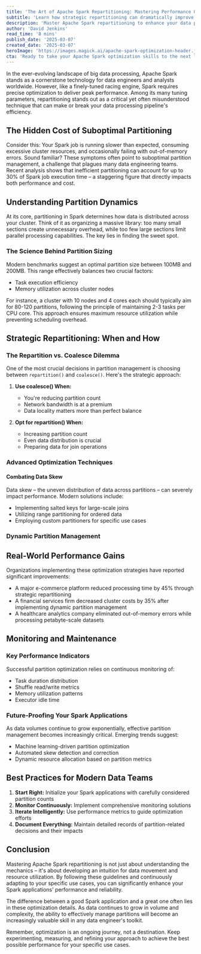```yaml
---
title: 'The Art of Apache Spark Repartitioning: Mastering Performance Optimization in Modern Data Engineering'
subtitle: 'Learn how strategic repartitioning can dramatically improve Spark performance and efficiency'
description: 'Master Apache Spark repartitioning to enhance your data processing performance with optimal partition sizing and strategic management.'
author: 'David Jenkins'
read_time: '8 mins'
publish_date: '2025-03-07'
created_date: '2025-03-07'
heroImage: 'https://images.magick.ai/apache-spark-optimization-header.jpg'
cta: 'Ready to take your Apache Spark optimization skills to the next level? Follow us on LinkedIn for more expert insights on data engineering best practices and stay updated with the latest developments in big data processing.'
---
```


In the ever-evolving landscape of big data processing, Apache Spark stands as a cornerstone technology for data engineers and analysts worldwide. However, like a finely-tuned racing engine, Spark requires precise optimization to deliver peak performance. Among its many tuning parameters, repartitioning stands out as a critical yet often misunderstood technique that can make or break your data processing pipeline's efficiency.

## The Hidden Cost of Suboptimal Partitioning

Consider this: Your Spark job is running slower than expected, consuming excessive cluster resources, and occasionally failing with out-of-memory errors. Sound familiar? These symptoms often point to suboptimal partition management, a challenge that plagues many data engineering teams. Recent analysis shows that inefficient partitioning can account for up to 30% of Spark job execution time – a staggering figure that directly impacts both performance and cost.

## Understanding Partition Dynamics

At its core, partitioning in Spark determines how data is distributed across your cluster. Think of it as organizing a massive library: too many small sections create unnecessary overhead, while too few large sections limit parallel processing capabilities. The key lies in finding the sweet spot.

### The Science Behind Partition Sizing

Modern benchmarks suggest an optimal partition size between 100MB and 200MB. This range effectively balances two crucial factors:

- Task execution efficiency
- Memory utilization across cluster nodes

For instance, a cluster with 10 nodes and 4 cores each should typically aim for 80-120 partitions, following the principle of maintaining 2-3 tasks per CPU core. This approach ensures maximum resource utilization while preventing scheduling overhead.

## Strategic Repartitioning: When and How

### The Repartition vs. Coalesce Dilemma

One of the most crucial decisions in partition management is choosing between `repartition()` and `coalesce()`. Here's the strategic approach:

1. **Use coalesce() When:**
   - You're reducing partition count
   - Network bandwidth is at a premium
   - Data locality matters more than perfect balance

2. **Opt for repartition() When:**
   - Increasing partition count
   - Even data distribution is crucial
   - Preparing data for join operations

### Advanced Optimization Techniques

#### Combating Data Skew

Data skew – the uneven distribution of data across partitions – can severely impact performance. Modern solutions include:

- Implementing salted keys for large-scale joins
- Utilizing range partitioning for ordered data
- Employing custom partitioners for specific use cases

### Dynamic Partition Management

## Real-World Performance Gains

Organizations implementing these optimization strategies have reported significant improvements:

- A major e-commerce platform reduced processing time by 45% through strategic repartitioning
- A financial services firm decreased cluster costs by 35% after implementing dynamic partition management
- A healthcare analytics company eliminated out-of-memory errors while processing petabyte-scale datasets

## Monitoring and Maintenance

### Key Performance Indicators

Successful partition optimization relies on continuous monitoring of:

- Task duration distribution
- Shuffle read/write metrics
- Memory utilization patterns
- Executor idle time

### Future-Proofing Your Spark Applications

As data volumes continue to grow exponentially, effective partition management becomes increasingly critical. Emerging trends suggest:

- Machine learning-driven partition optimization
- Automated skew detection and correction
- Dynamic resource allocation based on partition metrics

## Best Practices for Modern Data Teams

1. **Start Right:** Initialize your Spark applications with carefully considered partition counts
2. **Monitor Continuously:** Implement comprehensive monitoring solutions
3. **Iterate Intelligently:** Use performance metrics to guide optimization efforts
4. **Document Everything:** Maintain detailed records of partition-related decisions and their impacts

## Conclusion

Mastering Apache Spark repartitioning is not just about understanding the mechanics – it's about developing an intuition for data movement and resource utilization. By following these guidelines and continuously adapting to your specific use cases, you can significantly enhance your Spark applications' performance and reliability.

The difference between a good Spark application and a great one often lies in these optimization details. As data continues to grow in volume and complexity, the ability to effectively manage partitions will become an increasingly valuable skill in any data engineer's toolkit.

Remember, optimization is an ongoing journey, not a destination. Keep experimenting, measuring, and refining your approach to achieve the best possible performance for your specific use cases.